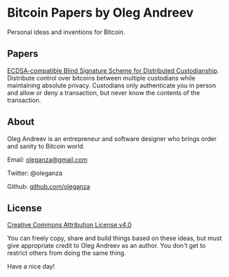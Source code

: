 Bitcoin Papers by Oleg Andreev
==============================

Personal ideas and inventions for Bitcoin.

Papers
------

[ECDSA-compatible Blind Signature Scheme for Distributed Custodianship](BlindSignatures.md). Distribute control over bitcoins between multiple custodians while maintaining absolute privacy. Custodians only authenticate you in person and allow or deny a transaction, but never know the contents of the transaction.





About
-----

Oleg Andreev is an entrepreneur and software designer who brings order and sanity to Bitcoin world.

Email: oleganza@gmail.com

Twitter: @oleganza

Github: [github.com/oleganza](https://github.com/oleganza)


License
-------

[Creative Commons Attribution License v4.0](http://creativecommons.org/licenses/by/4.0/)

You can freely copy, share and build things based on these ideas, but must give appropriate credit to Oleg Andreev as an author. You don't get to restrict others from doing the same thing.

Have a nice day!
